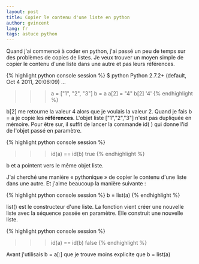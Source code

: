 ```yaml
---
layout: post
title: Copier le contenu d'une liste en python
author: gvincent
lang: fr
tags: astuce python
---
```


Quand j'ai commencé à coder en python, j'ai passé un peu de temps sur des problèmes de copies de listes.
Je veux trouver un moyen simple de copier le contenu d'une liste dans une autre et pas leurs références.



{% highlight python console session %}
$ python
Python 2.7.2+ (default, Oct  4 2011, 20:06:09)
...
>>> a = ["1", "2", "3"]
>>> b = a
>>> a[2] = "4"
>>> b[2]
'4'
{% endhighlight %}


b\[2] me retourne la valeur 4 alors que je voulais la valeur 2. Quand je fais b = a je copie les **références**.
L'objet liste \["1","2","3"] n'est pas dupliquée en mémoire.
Pour être sur, il suffit de lancer la commande id( ) qui donne l'id de l'objet passé en paramètre.


{% highlight python console session %}
>>> id(a) == id(b)
true
{% endhighlight %}


b et a pointent vers le même objet liste.

J'ai cherché une manière « pythonique » de copier le contenu d'une liste dans une autre.
Et j'aime beaucoup la manière suivante :


{% highlight python console session %}
b = list(a)
{% endhighlight %}


list() est le constructeur d'une liste. La fonction vient créer une nouvelle liste avec la séquence passée en paramètre. Elle construit une nouvelle liste.


{% highlight python console session %}
>>> id(a) == id(b)
false
{% endhighlight %}


Avant j'utilisais b = a\[:] que je trouve moins explicite que b = list(a)


